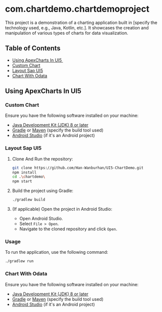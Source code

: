 # com.chartdemo.chartdemoproject

This project is a demonstration of a charting application built in [specify the technology used, e.g., Java, Kotlin, etc.]. It showcases the creation and manipulation of various types of charts for data visualization.

## Table of Contents

- [Using ApexCharts In UI5 ​](#Using-ApexCharts-In-UI5)
- [Custom Chart ](#Custom-Chart)
- [Layout Sap UI5](#Layout-Sap-UI5)
- [Chart With Odata​](#Chart-With-Odata​)

## Using ApexCharts In UI5

### Custom Chart

Ensure you have the following software installed on your machine:

- [Java Development Kit (JDK) 8 or later](https://www.oracle.com/java/technologies/javase-jdk8-downloads.html)
- [Gradle](https://gradle.org/install/) or [Maven](https://maven.apache.org/install.html) (specify the build tool used)
- [Android Studio](https://developer.android.com/studio) (if it's an Android project)

### Layout Sap UI5

1. Clone And Run the repository:

   ```bash
   git clone https://github.com/Han-Wanburhan/UI5-ChartDemo.git
   npm install
   cd .\chartdemo\
   npm start
   ```

2. Build the project using Gradle:

   ```bash
   ./gradlew build
   ```

3. (If applicable) Open the project in Android Studio:
   - Open Android Studio.
   - Select `File > Open`.
   - Navigate to the cloned repository and click `Open`.

### Usage

To run the application, use the following command:

```bash
./gradlew run
```

### Chart With Odata

Ensure you have the following software installed on your machine:

- [Java Development Kit (JDK) 8 or later](https://www.oracle.com/java/technologies/javase-jdk8-downloads.html)
- [Gradle](https://gradle.org/install/) or [Maven](https://maven.apache.org/install.html) (specify the build tool used)
- [Android Studio](https://developer.android.com/studio) (if it's an Android project)
